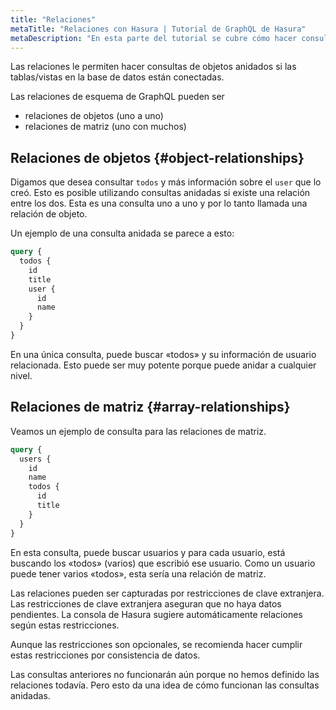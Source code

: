 ```yaml
---
title: "Relaciones"
metaTitle: "Relaciones con Hasura | Tutorial de GraphQL de Hasura"
metaDescription: "En esta parte del tutorial se cubre cómo hacer consultas de objetos anidados mediante el uso de relaciones de objeto y relaciones de matriz"
---
```


Las relaciones le permiten hacer consultas de objetos anidados si las tablas/vistas en la base de datos están conectadas.

Las relaciones de esquema de GraphQL pueden ser

- relaciones de objetos (uno a uno)
- relaciones de matriz (uno con muchos)

## Relaciones de objetos {#object-relationships}

Digamos que desea consultar `todos` y más información sobre el `user` que lo creó. Esto es posible utilizando consultas anidadas si existe una relación entre los dos. Esta es una consulta uno a uno y por lo tanto llamada una relación de objeto.

Un ejemplo de una consulta anidada se parece a esto:

```graphql
query {
  todos {
    id
    title
    user {
      id
      name
    }
  }
}
```

En una única consulta, puede buscar «todos» y su información de usuario relacionada. Esto puede ser muy potente porque puede anidar a cualquier nivel.

## Relaciones de matriz {#array-relationships}

Veamos un ejemplo de consulta para las relaciones de matriz.

```graphql
query {
  users {
    id
    name
    todos {
      id
      title
    }
  }
}
```

En esta consulta, puede buscar usuarios y para cada usuario, está buscando los «todos» (varios) que escribió ese usuario. Como un usuario puede tener varios «todos», esta sería una relación de matriz.

Las relaciones pueden ser capturadas por restricciones de clave extranjera. Las restricciones de clave extranjera aseguran que no haya datos pendientes.
La consola de Hasura sugiere automáticamente relaciones según estas restricciones.

Aunque las restricciones son opcionales, se recomienda hacer cumplir estas restricciones por consistencia de datos.

Las consultas anteriores no funcionarán aún porque no hemos definido las relaciones todavía. Pero esto da una idea de cómo funcionan las consultas anidadas.

